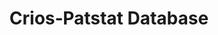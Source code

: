 ---
citation: 'Coffano, M., & Tarasconi, G. (2014). CRIOS - Patstat Database: Sources,
  Contents and Access Rules. SSRN Electronic Journal. doi:10.2139/ssrn.2404344 '
cost: None
description: Disambiguated inventor's and applicant's names for EPO records.
documentation: 'For a detailed description of the algorithm please refer to Coffano,
  Monica and Tarasconi, Gianluca, Crios - Patstat Database: Sources, Contents and
  Access Rules (February 1, 2014). Available at SSRN: http://ssrn.com/abstract=2404344'
location: https://www.icrios.unibocconi.eu/wps/wcm/connect/Cdr/Icrios/Home/Resources/Databases/PATENTS-ICRIOS+database/
record_creation_timestamp: 11/30/2020 17:20:46
shortname: crios_patstat
tags:
- disambiguation, Europe
terms_of_use: EPO License
title: Crios‐Patstat Database
uuid: 233d7290-f32f-46bb-8a6d-8837e59d9ffb
---